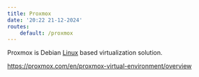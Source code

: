 ```yaml
---
title: Proxmox
date: '20:22 21-12-2024'
routes:
    default: /proxmox
---
```


Proxmox is Debian [Linux](/linux) based virtualization solution.

https://proxmox.com/en/proxmox-virtual-environment/overview